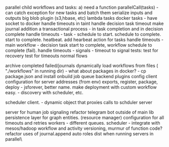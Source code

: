 parallel child workflows and tasks:
	a) need a function parallelCall(tasks) - can catch exception for new tasks and batch them
serialize inputs and outputs
big blob plugin (s3,hbase, etc)
lambda tasks
docker tasks - have socket to docker
handle timeouts in taint
handle decision task timeout
make journal addition a transactional process - in task completion and in decision complete
handle timeouts - task - schedule to start. schedule to complete. start to complete. heatbeat.
add hearbeat action for tasks
handle timeouts - main workflow - decision task start to complete, workflow schedule to complete (fail).
handle timeouts - signals - timeout to signal
tests:
	test for recovery
	test for timeouts
	normal flows	

archive completed failed/journals
dynamically load workflows from files ( "./workflows" in running dir) - what about packages in docker? - cp package.json and install onbuild
job queue backend plugins
config
	client configuration for server addresses (from env)
exports, register, package, deploy - jsforever, better name.
make deployment with custom workflow easy. - discovery with scheduler, etc.


scheduler client. - dynamic object that proxies calls to schduler server


server for human job signaling
refactor telegram bot outside of main lib
persistence layer for graph entities. (resource manager)
configuration for all timeouts and retries
workers - different queues.
scheduler - integrate with mesos/hadoop
workflow and activity versioning, murmur of function code? 
refactor uses of journal.append
auto roles dist when running servers in parallel\

